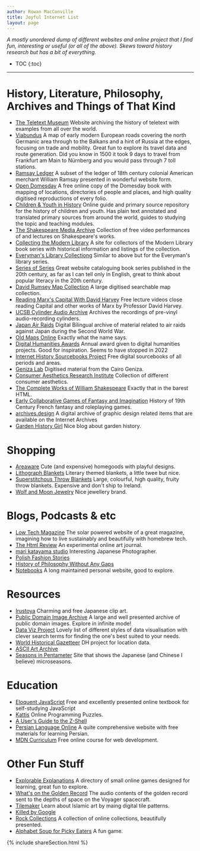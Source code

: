 ```yaml
---
author: Rowan MacConville
title: Joyful Internet List
layout: page
---
```

*A mostly unordered dump of different websites and online project that I find fun, interesting or useful (or all of the above). Skews toward history research but has a bit of everything.*
* TOC
{:toc}

---
# History, Literature, Philosophy, Archives and Things of That Kind
- [The Teletext Museum](https://teletext.mb21.co.uk/) Website archiving the history of teletext with examples from all over the world.
- [Viabundus](https://www.landesgeschichte.uni-goettingen.de/handelsstrassen/map.php?lat=54.02351987047388&lon=18.654785156250004&z=6) A map of early modern European roads covering the north Germanic area through to the Balkans and a hint of Russia at the edges, focusing on trade and mobility. Great fun to explore its travel data and route generation. Did you know in 1500 it took 9 days to travel from Frankfurt am Main to Nürnberg and you would pass through 7 toll stations.
- [Ramsay Ledger](https://ramsay.arthistory.wisc.edu/about/) A subset of the ledger of 18th century colonial American merchant William Ramsay presented in wonderful website form.
- [Open Domesday](https://opendomesday.org/) A free online copy of the Domesday book with mapping of locations, directories of people and places, and high quality digitised reproductions of every folio.
- [Children & Youth in History](https://chnm.gmu.edu/cyh/introduction.html) Online guide and primary source repository for the history of children and youth. Has plain text annotated and translated primary sources from around the world, guides to studying the topic and teaching modules.
- [The Shakespeare Media Archive](https://sites.google.com/ncsu.edu/the-shakespeare-media-archive/home) Collection of free video performances of and lectures on Shakespeare's works.
- [Collecting the Modern Library](https://www.modernlib.com)  A site for collectors of the Modern Library book series with historical information and listings of the collection.
- [Everyman's Library Collectiong](http://everymanslibrarycollecting.com/) Similar to above but for the Everyman's library series.
- [Series of Series](https://seriesofseries.com/) Great website cataloguing book series published in the 20th century, as far as I can tell only in English, great to think about popular literacy in the 20th century.
- [David Rumsey Map Collection](https://www.davidrumsey.com/) A large digitised searchable map collection.
- [Reading Marx's Capital With David Harvey](https://davidharvey.org/reading-capital/) Free lecture videos close reading Capital and other works of Marx by Professor David Harvey.
- [UCSB Cylinder Audio Archive](https://cylinders.library.ucsb.edu/index.php) Archives the recordings of pre-vinyl audio-recording cylinders.
- [Japan Air Raids](https://www.japanairraids.org/) Digital Bilingual archive of material related to air raids against Japan during the Second World War.
- [Old Maps Online](https://www.oldmapsonline.org) Exactly what the name says.
- [Digital Humanities Awards](http://dhawards.org/) Annual award given to digital humanities projects. Good for inspiration. Seems to have stopped in 2022
- [Internet History Sourcebooks Project](https://sourcebooks.fordham.edu/index.asp) Free digital sourcebooks of all periods and areas.
- [Geniza Lab](https://genizalab.princeton.edu/) Digitised material from the Cairo Geniza.
- [Consumer Aesthetics Research Institute](https://cari.institute/) Collection of different consumer aesthetics.
- [The Complete Works of William Shakespeare](https://shakespeare.mit.edu/) Exactly that in the barest HTML.
- [Early Collaborative Games of Fantasy and Imagination](https://wobbupalooza.neocities.org/) History of 19th Century French fantasy and roleplaying games.
- [archives.design](https://archives.design/) A digital archive of graphic design related items that are available on the Internet Archives
- [Garden History Girl](https://www.gardenhistorygirl.co.uk/) Nice blog about garden history.


# Shopping
- [Areaware](https://www.areaware.com/) Cute (and expensive) homegoods with playful designs.
- [Lithograph Blankets](https://www.litographs.com/collections/blankets) Literary themed blankets, a little twee but nice.
- [Superstitchous Throw Blankets](https://superstitchous.com/) Large, colourful, high quality, fruity throw blankets. Expensive and don't ship to Ireland. 
- [Wolf and Moon Jewelry](https://www.wolfandmoon.com/en-ie) Nice jewellery brand.

# Blogs, Podcasts & etc
- [Low Tech Magazine](https://solar.lowtechmagazine.com/) The solar powered website of a great magazine, imagining how to live sustainably and beautifully with homebrew tech.
- [The Html Review](https://thehtml.review/) An experimental online art journal.
- [mari katayama studio](http://shell-kashime.com/) Interesting Japanese Photographer.
- [Polish Fashion Stories](https://www.polishfashionstories.com/)
- [History of Philosophy Without Any Gaps](https://www.historyofphilosophy.net/)
- [Notebooks](http://bactra.org/notebooks/) A long maintained personal website, good to explore.

# Resources
- [Irustoya](https://www.irasutoya.com/) Charming and free Japanese clip art.
- [Public Domain Image Archive](https://pdimagearchive.org/infinite-view/) A large and well presented archive of public domain images. Explore in infinite mode!
- [Data Viz Project](https://datavizproject.com/) Lovely list of different styles of data visualisation with clever search terms for finding the one's best suited to your needs.
- [World Historical Gazetteer](https://whgazetteer.org/) DH project for location data.
- [ASCII Art Archive](https://www.asciiart.eu/)
- [Seasons in Pentameter](https://pentad.world/) Site that shows the Japanese (and Chinese I believe) microseasons.

# Education
- [Eloquent JavaScript](https://eloquentjavascript.net) Free and excellently presented online textbook for self-studying JavaScript
- [Kattis](https://open.kattis.com/) Online Programming Puzzles.
- [A User's Guide to the Z-Shell](https://zsh.sourceforge.io/Guide/zshguide.html)
- [Persian Language Online](https://persianlanguageonline.com/) A quite comprehensive website with free materials for learning Persian.
- [MDN Curriculum](https://developer.mozilla.org/en-US/curriculum/) Free online course for web development.


# Other Fun Stuff
- [Explorable Explanations](https://explorabl.es/) A directory of small online games designed for learning, great fun to explore.
- [What's on the Golden Record](https://science.nasa.gov/mission/voyager/golden-record-contents/greetings/) The audio contents of the golden record sent to the depths of space on the Voyager spacecraft.
- [Tilemaker](https://tilemaker.qfi.org/) Learn about Islamic art by maing digital tile patterns.
- [Killed by Google](https://killedbygoogle.com/)
- [Rock Collections](https://rockcollections.site/) A collection of online collections, beautifully presented.
- [Alphabet Soup for Picky Eaters](https://managore.itch.io/alphabet-soup-for-picky-eaters) A fun game.

{% include shareSection.html %}
